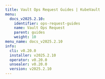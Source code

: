 ```yaml
---
title: Vault Ops Request Guides | KubeVault
menu:
  docs_v2025.2.10:
    identifier: ops-request-guides
    name: Vault Ops Request
    parent: guides
    weight: 10
menu_name: docs_v2025.2.10
info:
  cli: v0.20.0
  installer: v2025.2.10
  operator: v0.20.0
  unsealer: v0.20.0
  version: v2025.2.10
---
```


